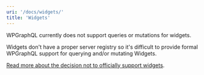 ```yaml
---
uri: '/docs/widgets/'
title: 'Widgets'
---
```


WPGraphQL currently does not support queries or mutations for widgets.

Widgets don't have a proper server registry so it's difficult to provide formal WPGraphQL support for querying and/or mutating Widgets.

[Read more about the decision not to officially support widgets](https://github.com/wp-graphql/wp-graphql/issues/20#issuecomment-554426933).
